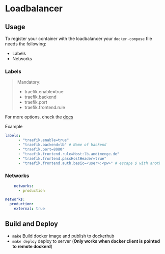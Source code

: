 # Loadbalancer

## Usage

To register your container with the loadbalancer your `docker-compose` file needs the following:

- Labels
- Networks

### Labels

> Mandatory:
>- traefik.enable=true
>- traefik.backend
>- traefik.port
>- traefik.frontend.rule

For more options, check the [docs](https://docs.traefik.io/configuration/backends/docker/#on-containers)

Example

```yaml
labels:
      - "traefik.enable=true"
      - "traefik.backend=lb" # Name of backend
      - "traefik.port=8080"
      - "traefik.frontend.rule=Host:lb.andimenge.de"
      - "traefik.frontend.passHostHeader=true"
      - "traefik.frontend.auth.basic=<user>:<pw>" # escape $ with another $
```

### Networks

```yaml
    networks:
      - production

networks:
  production:
    external: true
```

## Build and Deploy

- `make` Build docker image and publish to dockerhub
- `make deploy` deploy to server (**Only works when docker client is pointed to remote dockerd**)